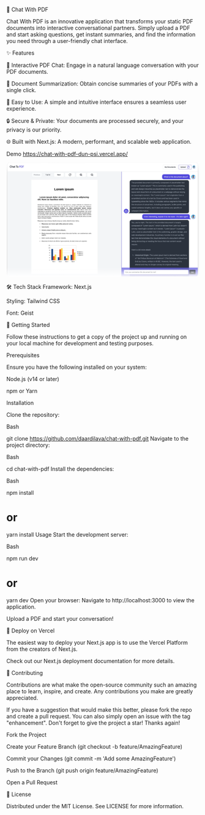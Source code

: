📄 Chat With PDF

Chat With PDF is an innovative application that transforms your static PDF documents into interactive conversational partners. Simply upload a PDF and start asking questions, get instant summaries, and find the information you need through a user-friendly chat interface.

✨ Features

🤖 Interactive PDF Chat: Engage in a natural language conversation with your PDF documents.

📝 Document Summarization: Obtain concise summaries of your PDFs with a single click.

🚀 Easy to Use: A simple and intuitive interface ensures a seamless user experience.

🔒 Secure & Private: Your documents are processed securely, and your privacy is our priority.

🌐 Built with Next.js: A modern, performant, and scalable web application.

Demo
https://chat-with-pdf-dun-psi.vercel.app/

![Chat with PDF main chat](image.png)

🛠️ Tech Stack
Framework: Next.js

Styling: Tailwind CSS

Font: Geist

🚀 Getting Started

Follow these instructions to get a copy of the project up and running on your local machine for development and testing purposes.

Prerequisites

Ensure you have the following installed on your system:

Node.js (v14 or later)

npm or Yarn

Installation

Clone the repository:

Bash

git clone https://github.com/daardilava/chat-with-pdf.git
Navigate to the project directory:

Bash

cd chat-with-pdf
Install the dependencies:

Bash

npm install
# or
yarn install
Usage
Start the development server:

Bash

npm run dev
# or
yarn dev
Open your browser:
Navigate to http://localhost:3000 to view the application.

Upload a PDF and start your conversation!

🚢 Deploy on Vercel

The easiest way to deploy your Next.js app is to use the Vercel Platform from the creators of Next.js.

Check out our Next.js deployment documentation for more details.

🤝 Contributing

Contributions are what make the open-source community such an amazing place to learn, inspire, and create. Any contributions you make are greatly appreciated.

If you have a suggestion that would make this better, please fork the repo and create a pull request. You can also simply open an issue with the tag "enhancement". Don't forget to give the project a star! Thanks again!

Fork the Project

Create your Feature Branch (git checkout -b feature/AmazingFeature)

Commit your Changes (git commit -m 'Add some AmazingFeature')

Push to the Branch (git push origin feature/AmazingFeature)

Open a Pull Request

📜 License

Distributed under the MIT License. See LICENSE for more information.